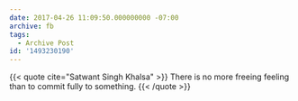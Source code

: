 ```yaml
---
date: 2017-04-26 11:09:50.000000000 -07:00
archive: fb
tags: 
  - Archive Post
id: '1493230190'
---
```


{{< quote cite="Satwant Singh Khalsa" >}}
There is no more freeing feeling than to commit fully to something.
{{< /quote >}}
